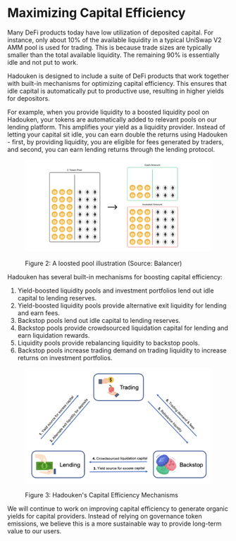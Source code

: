 # Maximizing Capital Efficiency

Many DeFi products today have low utilization of deposited capital. For instance, only about 10% of the available liquidity in a typical UniSwap V2 AMM pool is used for trading. This is because trade sizes are typically smaller than the total available liquidity. The remaining 90% is essentially idle and not put to work.

Hadouken is designed to include a suite of DeFi products that work together with built-in mechanisms for optimizing capital efficiency. This ensures that idle capital is automatically put to productive use, resulting in higher yields for depositors.

For example, when you provide liquidity to a boosted liquidity pool on Hadouken, your tokens are automatically added to relevant pools on our lending platform. This amplifies your yield as a liquidity provider. Instead of letting your capital sit idle, you can earn double the returns using Hadouken - first, by providing liquidity, you are eligible for fees generated by traders, and second, you can earn lending returns through the lending protocol.

<figure><img src="../.gitbook/assets/image (5) (2) (2).png" alt=""><figcaption><p>Figure 2: A loosted pool illustration (Source: Balancer)</p></figcaption></figure>

Hadouken has several built-in mechanisms for boosting capital efficiency:

1. Yield-boosted liquidity pools and investment portfolios lend out idle capital to lending reserves.
2. Yield-boosted liquidity pools provide alternative exit liquidity for lending and earn fees.
3. Backstop pools lend out idle capital to lending reserves.
4. Backstop pools provide crowdsourced liquidation capital for lending and earn liquidation rewards.
5. Liquidity pools provide rebalancing liquidity to backstop pools.
6. Backstop pools increase trading demand on trading liquidity to increase returns on investment portfolios.

<figure><img src="../.gitbook/assets/image (3) (3) (1).png" alt=""><figcaption><p>Figure 3: Hadouken's Capital Efficiency Mechanisms</p></figcaption></figure>

We will continue to work on improving capital efficiency to generate organic yields for capital providers. Instead of relying on governance token emissions, we believe this is a more sustainable way to provide long-term value to our users.
